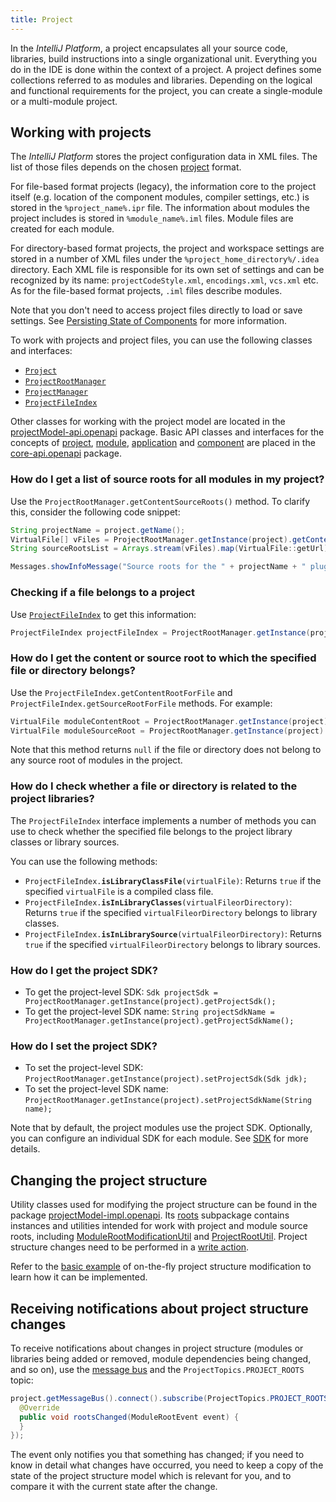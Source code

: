 ```yaml
---
title: Project
---
```


In the *IntelliJ Platform*, a project encapsulates all your source code, libraries, build instructions into a single organizational unit. Everything you do in the IDE is done within the context of a project. A project defines some collections referred to as modules and libraries. Depending on the logical and functional requirements for the project, you can create a single-module or a multi-module project.

## Working with projects

The *IntelliJ Platform* stores the project configuration data in XML files. The list of those files depends on the chosen [project](https://www.jetbrains.com/help/idea/about-projects.html) format.

For file-based format projects (legacy), the information core to the project itself (e.g. location of the component modules, compiler settings, etc.) is stored in the `%project_name%.ipr` file. The information about modules the project includes is stored in `%module_name%.iml` files. Module files are created for each module.

For directory-based format projects, the project and workspace settings are stored in a number of XML files under the `%project_home_directory%/.idea` directory. Each XML file is responsible for its own set of settings and can be recognized by its name: `projectCodeStyle.xml`, `encodings.xml`, `vcs.xml` etc. As for the file-based format projects, `.iml` files describe modules.

Note that you don't need to access project files directly to load or save settings. See [Persisting State of Components](../../basics/persisting_state_of_components.md) for more information.

To work with projects and project files, you can use the following classes and interfaces:

* [`Project`](upsource:///platform/core-api/src/com/intellij/openapi/project/Project.java)
* [`ProjectRootManager`](upsource:///platform/projectModel-api/src/com/intellij/openapi/roots/ProjectRootManager.java)
* [`ProjectManager`](upsource:///platform/projectModel-api/src/com/intellij/openapi/project/ProjectManager.java)
* [`ProjectFileIndex`](upsource:///platform/projectModel-api/src/com/intellij/openapi/roots/ProjectFileIndex.java)

Other classes for working with the project model are located in the [projectModel-api.openapi](upsource:///platform/projectModel-api/src/com/intellij/openapi) package. Basic API classes and interfaces for the concepts of [project](upsource:///platform/core-api/src/com/intellij/openapi/project/Project.java), [module](upsource:///platform/core-api/src/com/intellij/openapi/module/Module.java), [application](upsource:///platform/core-api/src/com/intellij/openapi/application/Application.java) and [component](upsource:///platform/core-api/src/com/intellij/openapi/components/ProjectComponent.java) are placed in the [core-api.openapi](upsource:///platform/core-api/src/com/intellij/openapi) package.

### How do I get a list of source roots for all modules in my project?

Use the `ProjectRootManager.getContentSourceRoots()` method. To clarify this, consider the following code snippet:

```java
String projectName = project.getName();
VirtualFile[] vFiles = ProjectRootManager.getInstance(project).getContentSourceRoots();
String sourceRootsList = Arrays.stream(vFiles).map(VirtualFile::getUrl).collect(Collectors.joining("\n"));

Messages.showInfoMessage("Source roots for the " + projectName + " plugin:\n" + sourceRootsList, "Project Properties");
```

### Checking if a file belongs to a project

Use [`ProjectFileIndex`](upsource:///platform/projectModel-api/src/com/intellij/openapi/roots/ProjectFileIndex.java) to get this information:
```java
ProjectFileIndex projectFileIndex = ProjectRootManager.getInstance(project).getFileIndex();
```

### How do I get the content or source root to which the specified file or directory belongs?

Use the `ProjectFileIndex.getContentRootForFile` and `ProjectFileIndex.getSourceRootForFile` methods. For example:

```java
VirtualFile moduleContentRoot = ProjectRootManager.getInstance(project).getFileIndex().getContentRootForFile(virtualFileOrDirectory);
VirtualFile moduleSourceRoot = ProjectRootManager.getInstance(project).getFileIndex().getSourceRootForFile(virtualFileOrDirectory);
```

Note that this method returns `null` if the file or directory does not belong to any source root of modules in the project.
 
### How do I check whether a file or directory is related to the project libraries?

The `ProjectFileIndex` interface implements a number of methods you can use to check whether the specified file belongs to the project library classes or library sources.

You can use the following methods:

* `ProjectFileIndex.`**`isLibraryClassFile`**`(virtualFile)`: Returns `true` if the specified `virtualFile` is a compiled class file.
* `ProjectFileIndex.`**`isInLibraryClasses`**`(virtualFileorDirectory)`: Returns `true` if the specified `virtualFileorDirectory` belongs to library classes.
* `ProjectFileIndex.`**`isInLibrarySource`**`(virtualFileorDirectory)`: Returns `true` if the specified `virtualFileorDirectory` belongs to library sources.

### How do I get the project SDK?

* To get the project-level SDK: `Sdk projectSdk = ProjectRootManager.getInstance(project).getProjectSdk();`
* To get the project-level SDK name: `String projectSdkName = ProjectRootManager.getInstance(project).getProjectSdkName();`

### How do I set the project SDK?

* To set the project-level SDK: `ProjectRootManager.getInstance(project).setProjectSdk(Sdk jdk);`
* To set the project-level SDK name: `ProjectRootManager.getInstance(project).setProjectSdkName(String name);`

Note that by default, the project modules use the project SDK. Optionally, you can configure an individual SDK for each module. See [SDK](sdk.md) for more details.

## Changing the project structure

Utility classes used for modifying the project structure can be found in the package [projectModel-impl.openapi](upsource:///platform/projectModel-impl/src/com/intellij/openapi). Its [roots](upsource:///platform/projectModel-impl/src/com/intellij/openapi/roots/) subpackage contains instances and utilities intended for work with project and module source roots, including [ModuleRootModificationUtil](upsource:///platform/projectModel-api/src/com/intellij/openapi/roots/ModuleRootModificationUtil.java) and [ProjectRootUtil](upsource:///platform/projectModel-impl/src/com/intellij/openapi/projectRoots/impl/ProjectRootUtil.java). Project structure
changes need to be performed in a [write action](/basics/architectural_overview/general_threading_rules.md#readwrite-lock).

Refer to the [basic example](https://github.com/JetBrains/intellij-sdk-docs/blob/master/code_samples/project_model/src/com/intellij/tutorials/project/model/ModificationAction.java) of on-the-fly project structure modification to learn how it can be implemented.

## Receiving notifications about project structure changes

To receive notifications about changes in project structure (modules or libraries being added or removed, module dependencies being changed, and so on),
use the [message bus](/reference_guide/messaging_infrastructure.md) and the `ProjectTopics.PROJECT_ROOTS` topic:

```java
project.getMessageBus().connect().subscribe(ProjectTopics.PROJECT_ROOTS, new ModuleRootListener() {
  @Override
  public void rootsChanged(ModuleRootEvent event) {
  }
});
```

The event only notifies you that something has changed; if you need to know in detail what changes have occurred, you
need to keep a copy of the state of the project structure model which is relevant for you, and to compare it with the
current state after the change.
